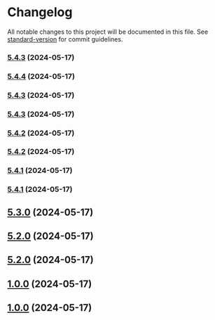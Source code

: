 # Changelog

All notable changes to this project will be documented in this file. See [standard-version](https://github.com/conventional-changelog/standard-version) for commit guidelines.

### [5.4.3](https://github.com/quinnpertuit/panel-test/compare/@template/basic@5.4.4...@template/basic@5.4.3) (2024-05-17)

### [5.4.4](https://github.com/quinnpertuit/panel-test/compare/@template/basic@5.4.3...@template/basic@5.4.4) (2024-05-17)

### [5.4.3](https://github.com/quinnpertuit/panel-test/compare/@template/basic@5.4.3...@template/basic@5.4.3) (2024-05-17)

### [5.4.3](https://github.com/quinnpertuit/panel-test/compare/@template/basic@5.4.2...@template/basic@5.4.3) (2024-05-17)

### [5.4.2](https://github.com/quinnpertuit/panel-test/compare/@template/basic@5.4.2...@template/basic@5.4.2) (2024-05-17)

### [5.4.2](https://github.com/quinnpertuit/panel-test/compare/@template/basic@5.4.1...@template/basic@5.4.2) (2024-05-17)

### [5.4.1](https://github.com/quinnpertuit/panel-test/compare/@template/basic@5.4.1...@template/basic@5.4.1) (2024-05-17)

### [5.4.1](https://github.com/quinnpertuit/panel-test/compare/@template/basic@5.3.0...@template/basic@5.4.1) (2024-05-17)

## [5.3.0](https://github.com/quinnpertuit/panel-test/compare/@template/basic@5.2.0...@template/basic@5.3.0) (2024-05-17)

## [5.2.0](https://github.com/quinnpertuit/panel-test/compare/@template/basic@5.2.0...@template/basic@5.2.0) (2024-05-17)

## [5.2.0](https://github.com/quinnpertuit/panel-test/compare/@template/basic@1.0.0...@template/basic@5.2.0) (2024-05-17)

## [1.0.0](https://github.com/quinnpertuit/panel-test/compare/@template/basic@1.0.0...@template/basic@1.0.0) (2024-05-17)

## [1.0.0](https://github.com/quinnpertuit/panel-test/compare/@template/basic@4.0.0...@template/basic@1.0.0) (2024-05-17)
